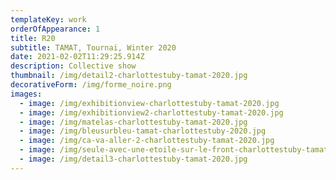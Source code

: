 ```yaml
---
templateKey: work
orderOfAppearance: 1
title: R20
subtitle: TAMAT, Tournai, Winter 2020
date: 2021-02-02T11:29:25.914Z
description: Collective show
thumbnail: /img/detail2-charlottestuby-tamat-2020.jpg
decorativeForm: /img/forme_noire.png
images:
  - image: /img/exhibitionview-charlottestuby-tamat-2020.jpg
  - image: /img/exhibitionview2-charlottestuby-tamat-2020.jpg
  - image: /img/matelas-charlottestuby-tamat-2020.jpg
  - image: /img/bleusurbleu-tamat-charlottestuby-2020.jpg
  - image: /img/ca-va-aller-2-charlottestuby-tamat-2020.jpg
  - image: /img/seule-avec-une-etoile-sur-le-front-charlottestuby-tamat-2020.jpg
  - image: /img/detail3-charlottestuby-tamat-2020.jpg
---
```

